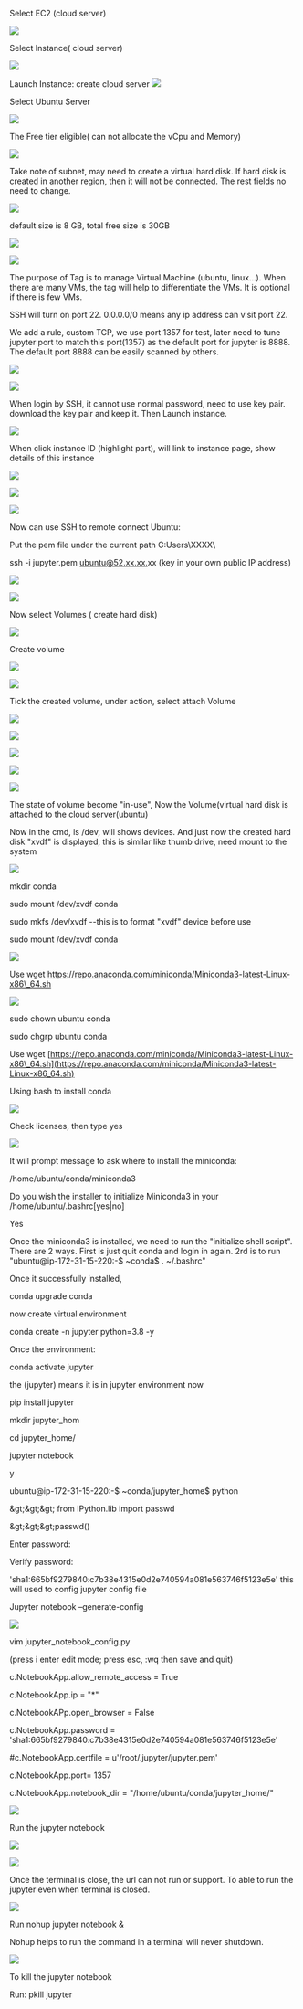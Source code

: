 Select EC2 (cloud server)

![](RackMultipart20200829-4-1vlwnkn_html_3f44b2bc2c75faa0.png)

Select Instance( cloud server)

![](RackMultipart20200829-4-1vlwnkn_html_4e262290af3a31db.png)

Launch Instance: create cloud server ![](RackMultipart20200829-4-1vlwnkn_html_98f86a8e81bc664e.png)

Select Ubuntu Server

![](RackMultipart20200829-4-1vlwnkn_html_23ab406dac2a452e.png)

The Free tier eligible( can not allocate the vCpu and Memory)

![](RackMultipart20200829-4-1vlwnkn_html_40b868541616fc1a.png)

Take note of subnet, may need to create a virtual hard disk. If hard disk is created in another region, then it will not be connected. The rest fields no need to change.

![](RackMultipart20200829-4-1vlwnkn_html_4198b294b5c7cc0.png)

default size is 8 GB, total free size is 30GB

![](RackMultipart20200829-4-1vlwnkn_html_7fa0d97a30505be4.png)

![](RackMultipart20200829-4-1vlwnkn_html_d139d3c29ef777fb.png)

The purpose of Tag is to manage Virtual Machine (ubuntu, linux…). When there are many VMs, the tag will help to differentiate the VMs. It is optional if there is few VMs.

SSH will turn on port 22. 0.0.0.0/0 means any ip address can visit port 22.

We add a rule, custom TCP, we use port 1357 for test, later need to tune jupyter port to match this port(1357) as the default port for jupyter is 8888. The default port 8888 can be easily scanned by others.

![](RackMultipart20200829-4-1vlwnkn_html_8b18e964b8c36067.png)

![](RackMultipart20200829-4-1vlwnkn_html_5fdc886af0a06c5.png)

When login by SSH, it cannot use normal password, need to use key pair. download the key pair and keep it. Then Launch instance.

![](RackMultipart20200829-4-1vlwnkn_html_f2207e5ab44f9b6.png)

When click instance ID (highlight part), will link to instance page, show details of this instance

![](RackMultipart20200829-4-1vlwnkn_html_70e04df4110a4e3.png)

![](RackMultipart20200829-4-1vlwnkn_html_4550e924db1a94da.png)

![](RackMultipart20200829-4-1vlwnkn_html_655787f09d0d0b9.png)

Now can use SSH to remote connect Ubuntu:

Put the pem file under the current path C:Users\XXXX\

ssh -i jupyter.pem [ubuntu@52.xx.xx.](mailto:ubuntu@52.xx.xx.143)xx (key in your own public IP address)

![](RackMultipart20200829-4-1vlwnkn_html_9f0e573450b006ce.png)

![](RackMultipart20200829-4-1vlwnkn_html_9182be3a1e47891d.png)

Now select Volumes ( create hard disk)

![](RackMultipart20200829-4-1vlwnkn_html_cebeb2b532b7ec8f.png)

Create volume

![](RackMultipart20200829-4-1vlwnkn_html_d6d8932258e05e14.png)

![](RackMultipart20200829-4-1vlwnkn_html_b2b295926da1032c.png)

Tick the created volume, under action, select attach Volume

![](RackMultipart20200829-4-1vlwnkn_html_f05e10a8f2b59e79.png)

![](RackMultipart20200829-4-1vlwnkn_html_60c5e4870fae2e71.png)

![](RackMultipart20200829-4-1vlwnkn_html_9c4b1909f6c78e1d.png)

![](RackMultipart20200829-4-1vlwnkn_html_6b8f0346d7840553.png)

![](RackMultipart20200829-4-1vlwnkn_html_de3e3b71ba2a08ae.png)

The state of volume become &quot;in-use&quot;, Now the Volume(virtual hard disk is attached to the cloud server(ubuntu)

Now in the cmd, ls /dev, will shows devices. And just now the created hard disk &quot;xvdf&quot; is displayed, this is similar like thumb drive, need mount to the system

![](RackMultipart20200829-4-1vlwnkn_html_724b079c20e795a.png)

mkdir conda

sudo mount /dev/xvdf conda

sudo mkfs /dev/xvdf --this is to format &quot;xvdf&quot; device before use

sudo mount /dev/xvdf conda

![](RackMultipart20200829-4-1vlwnkn_html_e0b5dfeecab18688.png)

Use wget https://repo.anaconda.com/miniconda/Miniconda3-latest-Linux-x86\_64.sh

![](RackMultipart20200829-4-1vlwnkn_html_a3f0be14486a9f34.png)

sudo chown ubuntu conda

sudo chgrp ubuntu conda

Use wget [https://repo.anaconda.com/miniconda/Miniconda3-latest-Linux-x86\_64.sh](https://repo.anaconda.com/miniconda/Miniconda3-latest-Linux-x86_64.sh)

Using bash to install conda

![](RackMultipart20200829-4-1vlwnkn_html_d02e406b0e526610.png)

Check licenses, then type yes

![](RackMultipart20200829-4-1vlwnkn_html_db9eb12974448cb.png)

It will prompt message to ask where to install the miniconda:

/home/ubuntu/conda/miniconda3

Do you wish the installer to initialize Miniconda3 in your /home/ubuntu/.bashrc[yes|no]

Yes

Once the miniconda3 is installed, we need to run the &quot;initialize shell script&quot;. There are 2 ways. First is just quit conda and login in again. 2rd is to run &quot;ubuntu@ip-172-31-15-220:-$ ~conda$ . ~/.bashrc&quot;

Once it successfully installed,

conda upgrade conda

now create virtual environment

conda create -n jupyter python=3.8 -y

Once the environment:

conda activate jupyter

the (jupyter) means it is in jupyter environment now

pip install jupyter

mkdir jupyter\_hom

cd jupyter\_home/

jupyter notebook

y

ubuntu@ip-172-31-15-220:-$ ~conda/jupyter\_home$ python

\&gt;\&gt;\&gt; from IPython.lib import passwd

\&gt;\&gt;\&gt;passwd()

Enter password:

Verify password:

&#39;sha1:665bf9279840:c7b38e4315e0d2e740594a081e563746f5123e5e&#39; this will used to config jupyter config file

Jupyter notebook –generate-config

![](RackMultipart20200829-4-1vlwnkn_html_9a02cc84a2d856fc.png)

vim jupyter\_notebook\_config.py

(press i enter edit mode; press esc, :wq then save and quit)

c.NotebookApp.allow\_remote\_access = True

c.NotebookApp.ip = &quot;\*&quot;

c.NotebookAPp.open\_browser = False

c.NotebookApp.password = &#39;sha1:665bf9279840:c7b38e4315e0d2e740594a081e563746f5123e5e&#39;

#c.NotebookApp.certfile = u&#39;/root/.jupyter/jupyter.pem&#39;

c.NotebookApp.port= 1357

c.NotebookApp.notebook\_dir = &quot;/home/ubuntu/conda/jupyter\_home/&quot;

![](RackMultipart20200829-4-1vlwnkn_html_69af5178f848ddc0.png)

Run the jupyter notebook

![](RackMultipart20200829-4-1vlwnkn_html_c9588572a9db074.png)

![](RackMultipart20200829-4-1vlwnkn_html_8e3c6a77c482f9a5.png)

Once the terminal is close, the url can not run or support. To able to run the jupyter even when terminal is closed.

![](RackMultipart20200829-4-1vlwnkn_html_31434ca778afd055.png)

Run nohup jupyter notebook &amp;

Nohup helps to run the command in a terminal will never shutdown.

![](RackMultipart20200829-4-1vlwnkn_html_c76d3489dcf1895f.png)

To kill the jupyter notebook

Run: pkill jupyter
